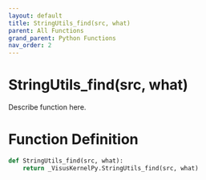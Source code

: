 ```yaml
---
layout: default
title: StringUtils_find(src, what)
parent: All Functions
grand_parent: Python Functions
nav_order: 2
---
```


# StringUtils_find(src, what)

Describe function here.

# Function Definition

```python
def StringUtils_find(src, what):
    return _VisusKernelPy.StringUtils_find(src, what)
```